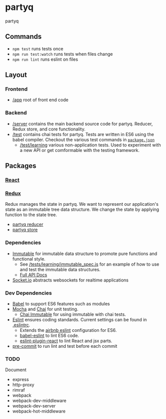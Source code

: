 # partyq
partyq

## Commands
  - `npm test` runs tests once
  - `npm run test:watch` runs tests when files change
  - `npm run lint` runs eslint on files

## Layout

### Frontend
  - [/app](app/) root of front end code

### Backend
  - [/server](server/) contains the main backend source code for partyq. Reducer, Redux store, and core functionality.
  - [/test](test/) contains chai tests for partyq. Tests are written in ES6 using the babel compiler. Checkout the various test commands in [`package.json`](package.json)
    - [/test/learning](test/learning) various non-application tests. Used to experiment with a new API or get comformable with the testing framework.

## Packages

### [React](https://facebook.github.io/react/)


### [Redux](http://redux.js.org/)
Redux manages the state in partyq. We want to represent our application's state as an immutable tree data structure. We change the state by applying function to the state tree.
  - [partyq reducer](server/reducer.js)
  - [partyq store](server/store.js)

### Dependencies
  - [Immutable](https://facebook.github.io/immutable-js/) for immutable data structure to promote pure functions and functional style.
    - See [/tests/learning/immutable_spec.js](tests/learning/immutable_spec.js) for an example of how to use and test the immutable data structures.
    - [Full API Docs](https://facebook.github.io/immutable-js/docs/#/)
  - [Socket.io](http://socket.io/) abstracts websockets for realtime applications

### Dev Dependencies
  - [Babel](https://babeljs.io/) to support ES6 features such as modules
  - [Mocha](https://mochajs.org/) and [Chai](http://chaijs.com/) for unit testing.
    - [Chai Immutable](https://github.com/astorije/chai-immutable) for using immutable with chai tests.
  - [Eslint](http://eslint.org/) ensures coding standards. Current settings can be found in [.eslintrc](.eslintrc).
    - Extends the [airbnb eslint](https://github.com/airbnb/javascript/tree/master/packages/eslint-config-airbnb) configuration for ES6.
    - [babel-eslint](https://github.com/babel/babel-eslint) to lint ES6 code.
    - [eslint-plugin-react](https://github.com/yannickcr/eslint-plugin-react) to lint React and jsx parts.
  - [pre-commit](https://github.com/observing/pre-commit) to run lint and test before each commit

### TODO
Document
  - express
  - http-proxy
  - rimraf
  - webpack
  - webpack-dev-middleware
  - webpack-dev-server
  - webpack-hot-middleware
